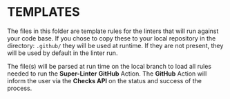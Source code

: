 # TEMPLATES

The files in this folder are template rules for the linters that will run against your code base. If you chose to copy these to your local repository in the directory: `.github/` they will be used at runtime. If they are not present, they will be used by default in the linter run.

The file(s) will be parsed at run time on the local branch to load all rules needed to run the **Super-Linter** **GitHub** Action.
The **GitHub** Action will inform the user via the **Checks API** on the status and success of the process.
